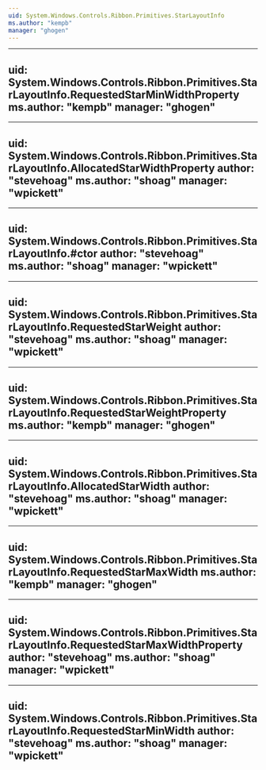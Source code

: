 ```yaml
---
uid: System.Windows.Controls.Ribbon.Primitives.StarLayoutInfo
ms.author: "kempb"
manager: "ghogen"
---
```


---
uid: System.Windows.Controls.Ribbon.Primitives.StarLayoutInfo.RequestedStarMinWidthProperty
ms.author: "kempb"
manager: "ghogen"
---

---
uid: System.Windows.Controls.Ribbon.Primitives.StarLayoutInfo.AllocatedStarWidthProperty
author: "stevehoag"
ms.author: "shoag"
manager: "wpickett"
---

---
uid: System.Windows.Controls.Ribbon.Primitives.StarLayoutInfo.#ctor
author: "stevehoag"
ms.author: "shoag"
manager: "wpickett"
---

---
uid: System.Windows.Controls.Ribbon.Primitives.StarLayoutInfo.RequestedStarWeight
author: "stevehoag"
ms.author: "shoag"
manager: "wpickett"
---

---
uid: System.Windows.Controls.Ribbon.Primitives.StarLayoutInfo.RequestedStarWeightProperty
ms.author: "kempb"
manager: "ghogen"
---

---
uid: System.Windows.Controls.Ribbon.Primitives.StarLayoutInfo.AllocatedStarWidth
author: "stevehoag"
ms.author: "shoag"
manager: "wpickett"
---

---
uid: System.Windows.Controls.Ribbon.Primitives.StarLayoutInfo.RequestedStarMaxWidth
ms.author: "kempb"
manager: "ghogen"
---

---
uid: System.Windows.Controls.Ribbon.Primitives.StarLayoutInfo.RequestedStarMaxWidthProperty
author: "stevehoag"
ms.author: "shoag"
manager: "wpickett"
---

---
uid: System.Windows.Controls.Ribbon.Primitives.StarLayoutInfo.RequestedStarMinWidth
author: "stevehoag"
ms.author: "shoag"
manager: "wpickett"
---
